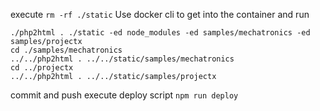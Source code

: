 execute `rm -rf ./static`
Use docker cli to get into the container and run

```shell
./php2html . ./static -ed node_modules -ed samples/mechatronics -ed samples/projectx
cd ./samples/mechatronics
../../php2html . ../../static/samples/mechatronics
cd ../projectx
../../php2html . ../../static/samples/projectx
```

commit and push
execute deploy script `npm run deploy`
